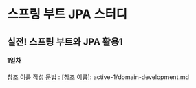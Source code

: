 # 스프링 부트 JPA 스터디
## 실전! 스프링 부트와 JPA 활용1
#### 1일차
참조 이름 작성 문법 : [참조 이름]: active-1/domain-development.md
